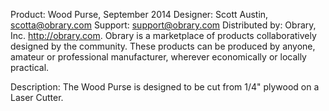 Product: Wood Purse, September 2014
Designer: Scott Austin, scotta@obrary.com
Support:  support@obrary.com
Distributed by:  Obrary, Inc.  http://obrary.com.  Obrary is a marketplace of products collaboratively designed by the community. These products can be produced by anyone, amateur or professional manufacturer, wherever economically or locally practical.

Description:
The Wood Purse is designed to be cut from 1/4" plywood on a Laser Cutter.